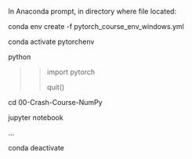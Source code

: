 In Anaconda prompt, in directory where file located:

conda env create -f pytorch_course_env_windows.yml

conda activate pytorchenv

python

>>import pytorch
>>
>>
>>quit()


cd 00-Crash-Course-NumPy

jupyter notebook

...

conda deactivate
